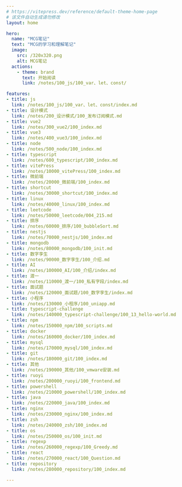 ```yaml
---
# https://vitepress.dev/reference/default-theme-home-page
# 该文件自动生成请勿修改
layout: home

hero:
  name: "MCG笔记"
  text: "MCG的学习和理解笔记"
  image:
    src: /320x320.png
    alt: MCG笔记
  actions:
    - theme: brand
      text: 开始阅读
      link: /notes/100_js/100_var、let、const/

features:
- title: js
  link: /notes/100_js/100_var、let、const/index.md
- title: 设计模式
  link: /notes/200_设计模式/100_发布订阅模式.md
- title: vue2
  link: /notes/300_vue2/100_index.md
- title: vue3
  link: /notes/400_vue3/100_index.md
- title: node
  link: /notes/500_node/100_index.md
- title: typescript
  link: /notes/600_typescript/100_index.md
- title: vitePress
  link: /notes/10000_vitePress/100_index.md
- title: 微前端
  link: /notes/20000_微前端/100_index.md
- title: shortcut
  link: /notes/30000_shortcut/100_index.md
- title: linux
  link: /notes/40000_linux/100_index.md
- title: leetcode
  link: /notes/50000_leetcode/004_215.md
- title: 排序
  link: /notes/60000_排序/100_bubbleSort.md
- title: nestjs
  link: /notes/70000_nestjs/100_index.md
- title: mongodb
  link: /notes/80000_mongodb/100_init.md
- title: 数字孪生
  link: /notes/90000_数字孪生/100_介绍.md
- title: AI
  link: /notes/100000_AI/100_介绍/index.md
- title: 渡一
  link: /notes/110000_渡一/100_私有字段/index.md
- title: 面试题
  link: /notes/120000_面试题/100_数字孪生/index.md
- title: 小程序
  link: /notes/130000_小程序/100_uniapp.md
- title: typescript-challenge
  link: /notes/140000_typescript-challenge/100_13_hello-world.md
- title: npm
  link: /notes/150000_npm/100_scripts.md
- title: docker
  link: /notes/160000_docker/100_index.md
- title: mysql
  link: /notes/170000_mysql/100_index.md
- title: git
  link: /notes/180000_git/100_index.md
- title: 其他
  link: /notes/190000_其他/100_vmware安装.md
- title: ruoyi
  link: /notes/200000_ruoyi/100_frontend.md
- title: powershell
  link: /notes/210000_powershell/100_index.md
- title: java
  link: /notes/220000_java/100_index.md
- title: nginx
  link: /notes/230000_nginx/100_index.md
- title: zsh
  link: /notes/240000_zsh/100_index.md
- title: os
  link: /notes/250000_os/100_init.md
- title: regexp
  link: /notes/260000_regexp/100_Greedy.md
- title: react
  link: /notes/270000_react/100_Question.md
- title: repository
  link: /notes/280000_repository/100_index.md

---
```


